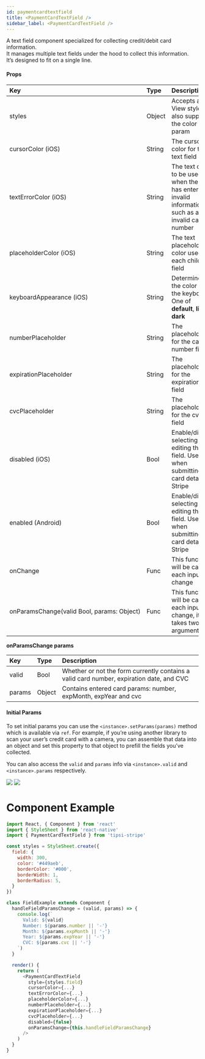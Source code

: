 ```yaml
---
id: paymentcardtextfield
title: <PaymentCardTextField />
sidebar_label: <PaymentCardTextField />
---
```


A text field component specialized for collecting credit/debit card information.  
It manages multiple text fields under the hood to collect this information.  
It’s designed to fit on a single line.

#### Props

| Key | Type | Description |
| :--- | :--- | :--- |
| styles | Object | Accepts all View styles, also supports the color param |
| cursorColor&nbsp;(iOS) | String | The cursor color for the text field |
| textErrorColor&nbsp;(iOS) | String | The text color to be used when the user has entered invalid information, such as an invalid card number |
| placeholderColor&nbsp;(iOS) | String | The text placeholder color used in each child field |
| keyboardAppearance&nbsp;(iOS) | String | Determines the color of the keyboard. One of **default**, **light**, **dark** |
| numberPlaceholder | String | The placeholder for the card number field |
| expirationPlaceholder | String | The placeholder for the expiration field |
| cvcPlaceholder | String | The placeholder for the cvc field |
| disabled&nbsp;(iOS) | Bool | Enable/disable selecting or editing the field. Useful when submitting card details to Stripe |
| enabled&nbsp;(Android) | Bool | Enable/disable selecting or editing the field. Useful when submitting card details to Stripe |
| onChange | Func | This function will be called each input change |
| onParamsChange(valid&nbsp;Bool,&nbsp;params:&nbsp;Object) | Func | This function will be called each input change, it takes two arguments |

**onParamsChange params**

| Key | Type | Description |
| :--- | :--- | :--- |
| valid | Bool | Whether or not the form currently contains a valid card number, expiration date, and CVC |
| params | Object | Contains entered card params: number, expMonth, expYear and cvc |

#### Initial Params

To set initial params you can use the `<instance>.setParams(params)` method which is available via `ref`.
For example, if you’re using another library to scan your user’s credit card with a camera, you can assemble that data into an object and set this property to that object to prefill the fields you’ve collected.

You can also access the `valid` and `params` info via `<instance>.valid` and `<instance>.params` respectively.

![](https://cloud.githubusercontent.com/assets/1177226/20276457/60680ee8-aaad-11e6-834f-007909ce6814.gif)  ![](https://cloud.githubusercontent.com/assets/1177226/20572188/82ae5bf0-b1bb-11e6-97fe-fce360208130.gif)

# <PaymentCardTextField /> Component Example

```js
import React, { Component } from 'react'
import { StyleSheet } from 'react-native'
import { PaymentCardTextField } from 'tipsi-stripe'

const styles = StyleSheet.create({
  field: {
    width: 300,
    color: '#449aeb',
    borderColor: '#000',
    borderWidth: 1,
    borderRadius: 5,
  }
})

class FieldExample extends Component {
  handleFieldParamsChange = (valid, params) => {
    console.log(`
      Valid: ${valid}
      Number: ${params.number || '-'}
      Month: ${params.expMonth || '-'}
      Year: ${params.expYear || '-'}
      CVC: ${params.cvc || '-'}
    `)
  }

  render() {
    return (
      <PaymentCardTextField
        style={styles.field}
        cursorColor={...}
        textErrorColor={...}
        placeholderColor={...}
        numberPlaceholder={...}
        expirationPlaceholder={...}
        cvcPlaceholder={...}
        disabled={false}
        onParamsChange={this.handleFieldParamsChange}
      />
    )
  }
}
```
